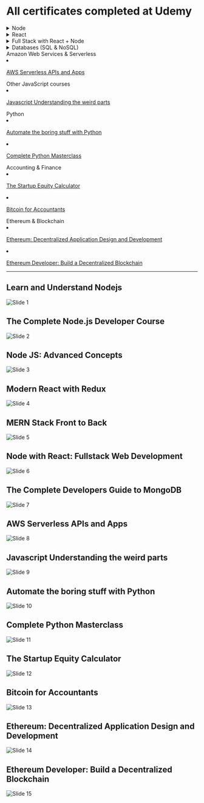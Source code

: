 # All certificates completed at Udemy

<details>
<summary> Node</summary>

* [Learn and Understand Node.js](#user-content-learn-and-understand-nodejs)
* [The Complete Node.js Developer Course](#user-content-the-complete-nodejs-developer-course)
* [Node JS Advanced Concepts](#user-content-node-js-advanced-concepts)
</details>

<details>
<summary> React</summary>

* [Modern React with Redux](#user-content-modern-react-with-redux)
  </details>

<details>
<summary> Full Stack with React + Node</summary>

* [MERN Stack Front to Back](#user-content-mern-stack-front-to-back)
* [Node with React: Fullstack Web Development](#user-content-node-with-react-fullstack-web-development)
</details>

<details>
<summary> Databases (SQL & NoSQL)</summary>

* [The Complete Developers Guide to MongoDB](#user-content-the-complete-developers-guide-to-mongodb)

  </details>

  <summary> Amazon Web Services & Serverless</summary>

* [AWS Serverless APIs and Apps](#user-content-aws-serverless-apis-and-apps)
  </details>

  <summary> Other JavaScript courses</summary>

* [Javascript Understanding the weird parts](#user-content-javascript-understanding-the-weird-parts)
  </details>

  <summary> Python</summary>

* [Automate the boring stuff with Python](#user-content-automate-the-boring-stuff-with-python)
* [Complete Python Masterclass](#user-content-complete-python-masterclass)
  </details>

  <summary> Accounting & Finance</summary>

* [The Startup Equity Calculator](#user-content-the-startup-equity-calculator)
* [Bitcoin for Accountants](#user-content-bitcoin-for-accountants)
  </details>

  <summary> Ethereum & Blockchain</summary>

* [Ethereum: Decentralized Application Design and Development](#user-content-ethereum-decentralized-application-design-and-development)
* [Ethereum Developer: Build a Decentralized Blockchain](#user-content-ethereum-developer-build-a-decentralized-blockchain)
  </details>


<hr>

## Learn and Understand Nodejs
![Slide 1](certificates/Learn_and_Understand_Nodejs.jpg)

## The Complete Node.js Developer Course
![Slide 2](certificates/The_complete_Node.js_developer_course.jpg)

## Node JS: Advanced Concepts
![Slide 3](certificates/Node_JS_Advanced_Concepts.jpg)

## Modern React with Redux
![Slide 4](certificates/Modern_React_with_Redux.jpg)

## MERN Stack Front to Back
![Slide 5](certificates/MERN_Stack_Front_To_Back.jpg)

## Node with React: Fullstack Web Development
![Slide 6](certificates/Node_with_React_Fullstack_Web_Development.jpg)

## The Complete Developers Guide to MongoDB
![Slide 7](certificates/The_Complete_Developers_Guide_to_MongoDB.jpg)

## AWS Serverless APIs and Apps
![Slide 8](certificates/AWS_Serverless_APIs_and_Apps.jpg)

## Javascript Understanding the weird parts
![Slide 9](certificates/Javascript_Understanding_the_weird_parts.jpg)

## Automate the boring stuff with Python
![Slide 10](certificates/Automate_the_boring_stuff_with_Python.jpg)

## Complete Python Masterclass
![Slide 11](certificates/Complete_Python_Masterclass.jpg)

## The Startup Equity Calculator
![Slide 12](certificates/The_Startup_Equity_Calculator.jpg)

## Bitcoin for Accountants
![Slide 13](certificates/Bitcoin_for_Accountants.jpg)

## Ethereum: Decentralized Application Design and Development
![Slide 14](certificates/Ethereum_Decentralized_Application_Design_and_Development.jpg)

## Ethereum Developer: Build a Decentralized Blockchain
![Slide 15](certificates/Ethereum_Developer_Build_A_Decentralised_Blockchain.jpg)

